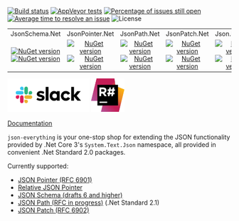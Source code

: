 [![Build status](https://ci.appveyor.com/api/projects/status/rsygk3k1bxqflu20/branch/master?svg=true)](https://ci.appveyor.com/project/gregsdennis/json-everything/branch/master)
[![AppVeyor tests](https://img.shields.io/appveyor/tests/gregsdennis/json-everything?svg=true)](https://ci.appveyor.com/project/gregsdennis/json-everything/branch/master)
[![Percentage of issues still open](http://isitmaintained.com/badge/open/gregsdennis/json-everything.svg)](http://isitmaintained.com/project/gregsdennis/json-everything "Percentage of issues still open")
[![Average time to resolve an issue](http://isitmaintained.com/badge/resolution/gregsdennis/json-everything.svg)](http://isitmaintained.com/project/gregsdennis/json-everything "Average time to resolve an issue")
![License](https://img.shields.io/github/license/gregsdennis/json-everything)

<table style="width:100%;">
    <tr style="text-align:center;">
        <td>JsonSchema.Net</td>
        <td>JsonPointer.Net</td>
        <td>JsonPath.Net</td>
        <td>JsonPatch.Net</td>
        <td>Json.More.Net</td>
    </tr>
    <tr style="text-align:center;">
        <td>
            <a href="https://www.nuget.org/packages/JsonSchema.Net/">
                <img alt="NuGet version" src="https://img.shields.io/nuget/v/JsonSchema.Net.svg?svg=true"></img><br>
                <img alt="NuGet version" src="https://img.shields.io/nuget/dt/JsonSchema.Net.svg?svg=true"></img>
            </a>
        </td>
        <td>
            <a href="https://www.nuget.org/packages/JsonPointer.Net/">
                <img alt="NuGet version" src="https://img.shields.io/nuget/v/JsonPointer.Net.svg?svg=true"></img><br>
                <img alt="NuGet version" src="https://img.shields.io/nuget/dt/JsonPointer.Net.svg?svg=true"></img>
            </a>
        </td>
        <td>
            <a href="https://www.nuget.org/packages/JsonPath.Net/">
                <img alt="NuGet version" src="https://img.shields.io/nuget/v/JsonPath.Net.svg?svg=true"></img><br>
                <img alt="NuGet version" src="https://img.shields.io/nuget/dt/JsonPath.Net.svg?svg=true"></img>
            </a>
        </td>
        <td>
            <a href="https://www.nuget.org/packages/JsonPatch.Net/">
                <img alt="NuGet version" src="https://img.shields.io/nuget/v/JsonPatch.Net.svg?svg=true"></img><br>
                <img alt="NuGet version" src="https://img.shields.io/nuget/dt/JsonPacth.Net.svg?svg=true"></img>
            </a>
        </td>
        <td>
            <a href="https://www.nuget.org/packages/Json.More.Net/">
                <img alt="NuGet version" src="https://img.shields.io/nuget/v/Json.More.Net.svg?svg=true"></img><br>
                <img alt="NuGet version" src="https://img.shields.io/nuget/dt/Json.More.Net.svg?svg=true"></img>
            </a>
        </td>
    </tr>
</table>

<a href="https://join.slack.com/t/manateeopensource/shared_invite/enQtMzU4MjgzMjgyNzU3LWZjYzAzYzY3NjY1MjY3ODI0ZGJiZjc3Nzk1MDM5NTNlMjMyOTE0MzMxYWVjMjdiOGU1NDY5OGVhMGQ5YzY4Zjg"><img src="Resources/Slack_RGB.svg" alt="Discuss on Slack" title="Discuss on Slack" height="75"></a>
<a href="http://www.jetbrains.com/resharper"><img src="Resources/Resharper.svg" alt="Made with Jetbrains Resharper" title="Made with Jetbrains Resharper" height="75"></a>

[Documentation](https://gregsdennis.github.io/json-everything)

`json-everything` is your one-stop shop for extending the JSON functionality provided by .Net Core 3's `System.Text.Json` namespace, all provided in convenient .Net Standard 2.0 packages.

Currently supported:

- [JSON Pointer (RFC 6901)](https://tools.ietf.org/html/rfc6901)
- [Relative JSON Pointer](https://tools.ietf.org/id/draft-handrews-relative-json-pointer-00.html)
- [JSON Schema (drafts 6 and higher)](https://json-schema.org)
- [JSON Path (RFC in progress)](https://github.com/jsonpath-standard/internet-draft) (.Net Standard 2.1)
- [JSON Patch (RFC 6902)](https://tools.ietf.org/html/rfc6902)
